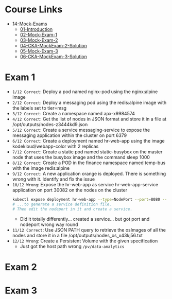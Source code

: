 # Course Links
- [14-Mock-Exams](docs/14-Mock-Exams)  
  - [01-Introduction](docs/14-Mock-Exams/01-Introduction.md)
  - [02-Mock-Exam-1](docs/14-Mock-Exams/02-Mock-Exam-1.md)
  - [03-Mock-Exam-2](docs/14-Mock-Exams/03-Mock-Exam-2.md)
  - [04-CKA-MockExam-2-Solution](docs/14-Mock-Exams/04-CKA-MockExam-2-Solution.md)
  - [05-Mock-Exam-3](docs/14-Mock-Exams/05-Mock-Exam-3.md)
  - [06-CKA-MockExam-3-Solution](docs/14-Mock-Exams/06-CKA-MockExam-3-Solution.md)
# Exam 1
* `1/12 Correct`: Deploy a pod named nginx-pod using the nginx:alpine image
* `2/12 Correct`: Deploy a messaging pod using the redis:alpine image with the labels set to tier=msg
* `3/12 Correct`: Create a namespace named apx-x9984574
* `4/12 Correct`: Get the list of nodes in JSON format and store it in a file at /opt/outputs/nodes-z3444kd9.json
* `5/12 Correct`: Create a service messaging-service to expose the messaging application within the cluster on port 6379
* `6/12 Correct`: Create a deployment named hr-web-app using the image kodekloud/webapp-color with 2 replicas
* `7/12 Correct`: Create a static pod named static-busybox on the master node that uses the busybox image and the command sleep 1000
* `8/12 Correct`: Create a POD in the finance namespace named temp-bus with the image redis:alpine
* `9/12 Correct`: A new application orange is deployed. There is something wrong with it. Identify and fix the issue
* `10/12 Wrong`: Expose the hr-web-app as service hr-web-app-service application on port 30082 on the nodes on the cluster
  ```bash
  kubectl expose deployment hr-web-app --type=NodePort --port=8080 --name=hr-web-app-service --dry-run -o yaml > hr-web-app-service.yaml
  # ...to generate a service definition file.
  # Then edit the nodeport in it and create a service.
  ```
  * Did it totally differently... created a service... but got port and nodeport wrong way round
* `11/12 Correct`: Use JSON PATH query to retrieve the osImages of all the nodes and store it in a file /opt/outputs/nodes_os_x43kj56.txt
* `12/12 Wrong`: Create a Persistent Volume with the given specification
  * Just got the host path wrong `/pv/data-analytics`
# Exam 2
# Exam 3

